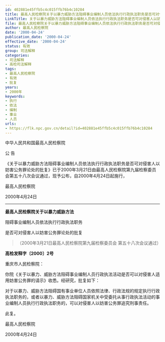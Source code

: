 ```yaml
---
id: 402881e45ffb5c4c015ffb76b4c10284
title: 最高人民检察院关于以暴力威胁方法阻碍事业编制人员依法执行行政执法职务是否可对侵害人以妨害公务罪论处的批复
LinkTitle: 关于以暴力威胁方法阻碍事业编制人员依法执行行政执法职务是否可对侵害人以妨害公务罪论处的批复（2000）
file: 最高人民检察院关于以暴力威胁方法阻碍事业编制人员依法执行行政执法职务是否可对侵害人以妨害公务罪论处的批复_20000424_402881e45ffb5c4c015ffb76b4c10284.docx
author: 最高人民检察院
date: '2000-04-24'
publication_date: '2000-04-24'
effective_date: '2000-04-24'
status: 有效
group: 司法解释
categories:
- 司法解释
- 高检司法解释
tags:
- 最高人民检察院
- 有效
- 批复
years:
- 2000年
keywords:
- 执行
- 依法
- 编制
- 事业
- 人员
urls:
- https://flk.npc.gov.cn/detail?id=402881e45ffb5c4c015ffb76b4c10284
---
```


中华人民共和国最高人民检察院

公 告

《关于以暴力威胁方法阻碍事业编制人员依法执行行政执法职务是否可对侵害人以妨害公务罪论处的批复》已于2000年3月21日由最高人民检察院第九届检察委员会第五十八次会议通过，现予公布，自2000年4月24日起施行，

最高人民检察院

2000年4月24日

---

**最高人民检察院关于以暴力威胁方法**

阻碍事业编制人员依法执行行政执法职务

是否可对侵害人以妨害公务罪论处的批复

> （2000年3月21日最高人民检察院第九届检察委员会
> 第五十八次会议通过）

**高检发释字〔2000〕2号**

重庆市人民检察院：

你院《关于以暴力、威胁方法阻碍事业编制人员行政执法活动是否可以对侵害人适用妨害公务罪的请示》收悉。经研究，批复如下：

对于以暴力、威胁方法阻碍国有事业单位人员依照法律、行政法规的规定执行行政执法职务的，或者以暴力、威胁方法阻碍国家机关中受委托从事行政执法活动的事业编制人员执行行政执法职务的，可以对侵害人以妨害公务罪追究刑事责任。

此复。

最高人民检察院

2000年4月24日
